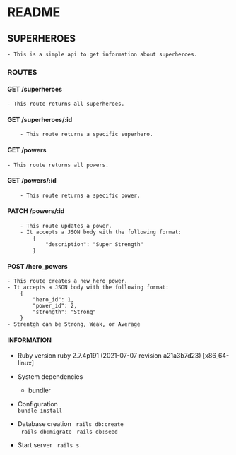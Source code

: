 # README

## SUPERHEROES

    - This is a simple api to get information about superheroes.

### ROUTES

#### GET /superheroes

    - This route returns all superheroes.

#### GET /superheroes/:id
    
        - This route returns a specific superhero.

#### GET /powers

    - This route returns all powers.

#### GET /powers/:id
    
        - This route returns a specific power.

#### PATCH /powers/:id
    
        - This route updates a power.
        - It accepts a JSON body with the following format:
            {
                "description": "Super Strength"
            }

#### POST /hero_powers

    - This route creates a new hero_power.
    - It accepts a JSON body with the following format:
        {
            "hero_id": 1,
            "power_id": 2,
            "strength": "Strong"
        }
    - Strentgh can be Strong, Weak, or Average

#### INFORMATION

* Ruby version
    ruby 2.7.4p191 (2021-07-07 revision a21a3b7d23) [x86_64-linux]
* System dependencies
    - bundler

* Configuration  
  ```bundle install```

* Database creation
    ``` rails db:create```  
    ``` rails db:migrate```
    ``` rails db:seed```

* Start server
    ``` rails s```